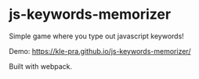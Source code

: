 # js-keywords-memorizer

Simple game where you type out javascript keywords!  


Demo: https://kle-pra.github.io/js-keywords-memorizer/


Built with webpack.
